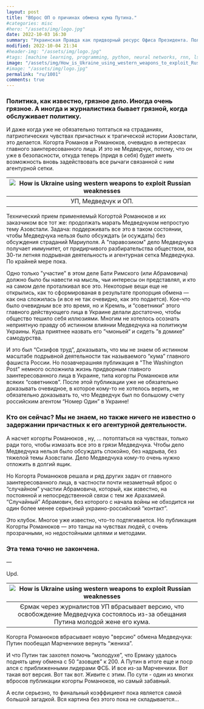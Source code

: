 ```yaml
---
layout: post
title: "Вброс ОП о причинах обмена кума Путина."
#categories: misc
#hero: "/assets/img/logo.jpg"
date: 2022-10-03 16:30
summary: "Украинская Правда как придворный ресурс Офиса Президента. Политика, как известно, грязное дело. Иногда очень грязное. А иногда и журналистика бывает грязной, когда обслуживает политику."
modified: 2022-10-04 21:34
#header-img: "/assets/img/logo.jpg"
#tags: [machine learning, programming, python, neural networks, rnn, lstm]
image: "/assets/img/How_is_Ukraine_using_western_weapons_to_exploit_Russian_weaknesses.webp"
#image: "/assets/img/logo.jpg"
permalink: "ru/1001"
comments: true
---
```


### Политика, как известно, грязное дело. Иногда очень грязное. А иногда и журналистика бывает грязной, когда обслуживает политику.

И даже когда уже не обязательно топтаться на страданиях, патриотических чувствах причастных к трагической истории Азовстали, это делается. Когорта Романов и Романюков, очевидно в интересах главного заинтересованного лица. И это не Медведчук, потому, что он уже в безопасности, откуда теперь (придя в себя) будет иметь возможность вновь задействовать все рычаги связанной с ним агентурной сетки.

| ![How is Ukraine using western weapons to exploit Russian weaknesses](https://res.cloudinary.com/intheua/image/upload/v1664909597/work/1001_liyenf.jpg) |
| :-----------------------------------------------------------------------------------------------------------------------------------------------------: |
|                                                                   УП, Медведчук и ОП.                                                                   |

Технический прием применяемый Когортой Романюков и их заказчиком все тот же: продолжать марать Медведчуком непростую тему Азовстали. Задача: поддерживать все это в таком состоянии, чтобы Медведчука нельзя было обсуждать (и осуждать) без обсуждения страданий Мариуполя. А "паравозиком" дело Медведчука получает иммунитет, от придирчивого разбирательства обществом, вся 30-ти летняя подрывная деятельность и агентурная сетка Медведчука. По крайней мере пока.

Одно только "участие" в этом деле Бати Римского (или Абрамовича) должно было бы навести на мысль, чьи интересы он представлял, и кто на самом деле проталкивал все это. Некоторые вещи еще не открылись, как то сформированая в результате пропорция обмена — как она сложилась (и все не так очевидно, как это подается). Кое-что было очевидным все это время, но и Кремль, и “советники” этого главного действующего лица в Украине делали достаточно, чтобы общество тешило себя иллюзиями. Многим не хотелось осознать неприятную правду об истинном влиянии Медведчука на политикум Украины. Куда приятнее назвать его ”чмоньей“ и сидеть ”в домике” самодурства.

И это был “Сизифов труд”, доказывать, что мы не знаем об истинном масштабе подрывной деятельности так называемого “кума” главного фашиста России. Но позавчерашняя публикация в "The Washington Post" немного осложнила жизнь придворным главного заинтересованного лица в Украине, типа когорты Романюков или всяких “советников”. После этой публикации уже не обязательно доказывать очевидное, в которое кому-то не хотелось верить, не обязательно доказывать то, что Медведчук был по большому счету российским агентом “Номер Один” в Украине!

### Кто он сейчас? Мы не знаем, но также ничего не известно о задержании причастных к его агентурной деятельности.

А насчет когорты Романюков , ну, ... потоптаться на чувствах, только ради того, чтобы измазать все это в грязи Медведчука. Чтобы дело Медведчука нельзя было обсуждать спокойно, без надрыва, без тяжелой темы Азовстали. Дело Медведчука кому-то очень нужно отложить в долгий ящик.

Но Когорта Романюков решала и ряд других задач от главного заинтересованного лица, в частности почти незаметный вброс о “случайном” участии Абрамовича, который, как известно, на постоянной и непосредственной связи с тем же Арахамией. “Случайный” Абрамович, без которого с начала войны не обходится ни один более менее серьезный украино-российский “контакт”.

Это клубок. Многое уже известно, что-то подтягивается. Но публикация Когорты Романюков — это танцы на чувствах людей, с очень прозрачными, но недостойными целями и методами.

### Эта тема точно не закончена.

—

Upd.

| ![How is Ukraine using western weapons to exploit Russian weaknesses](https://res.cloudinary.com/intheua/image/upload/v1664909597/work/1001_liyenf.jpg) |
| :-----------------------------------------------------------------------------------------------------------------------------------------------------: |
|            Єрмак через журналистов УП вбрасывает версию, что освобождение Медведчука состоялось из-за обещания Путина молодой жене его кума.            |

Когорта Романюков вбрасывает новую "версию" обмена Медведчука: Путин пообещал Марченчихе вернуть “жениха”.

И что Путин так захотел помочь “молодухе”, что Ермаку удалось поднять цену обмена с 50 “азовцев” к 200. А Путин в итоге еще и поср ался с приближенными лидерами ФСБ. И все из-за Марченчихи. Вот такая вот версия. Вот так вот. Живите с этим. По сути - один из многих вбросов публикации когорты Романюков, но самый забавный.

А если серьезно, то финальный коэффициент пока является самой большой загадкой. Вся картина без этого пока не складывается…
